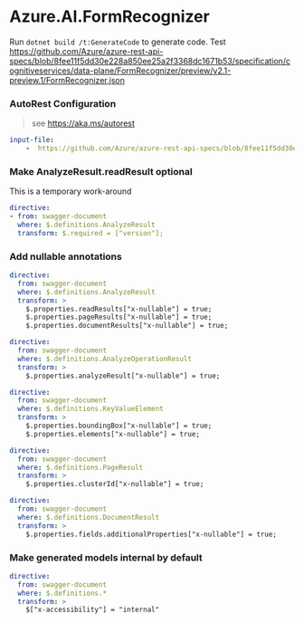 # Azure.AI.FormRecognizer

Run `dotnet build /t:GenerateCode` to generate code. Test https://github.com/Azure/azure-rest-api-specs/blob/8fee11f5dd30e228a850ee25a2f3368dc1671b53/specification/cognitiveservices/data-plane/FormRecognizer/preview/v2.1-preview.1/FormRecognizer.json

### AutoRest Configuration
> see https://aka.ms/autorest

``` yaml
input-file:
    -  https://github.com/Azure/azure-rest-api-specs/blob/8fee11f5dd30e228a850ee25a2f3368dc1671b53/specification/cognitiveservices/data-plane/FormRecognizer/preview/v2.1-preview.1/FormRecognizer.json
```




### Make AnalyzeResult.readResult optional
This is a temporary work-around
``` yaml
directive:
- from: swagger-document
  where: $.definitions.AnalyzeResult
  transform: $.required = ["version"];
```

### Add nullable annotations

``` yaml
directive:
  from: swagger-document
  where: $.definitions.AnalyzeResult
  transform: >
    $.properties.readResults["x-nullable"] = true;
    $.properties.pageResults["x-nullable"] = true;
    $.properties.documentResults["x-nullable"] = true;
```

``` yaml
directive:
  from: swagger-document
  where: $.definitions.AnalyzeOperationResult
  transform: >
    $.properties.analyzeResult["x-nullable"] = true;
```

``` yaml
directive:
  from: swagger-document
  where: $.definitions.KeyValueElement
  transform: >
    $.properties.boundingBox["x-nullable"] = true;
    $.properties.elements["x-nullable"] = true;
```

``` yaml
directive:
  from: swagger-document
  where: $.definitions.PageResult
  transform: >
    $.properties.clusterId["x-nullable"] = true;
```

``` yaml
directive:
  from: swagger-document
  where: $.definitions.DocumentResult
  transform: >
    $.properties.fields.additionalProperties["x-nullable"] = true;
```

### Make generated models internal by default

``` yaml
directive:
  from: swagger-document
  where: $.definitions.*
  transform: >
    $["x-accessibility"] = "internal"
```
